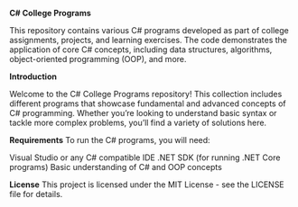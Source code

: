 **C# College Programs**

This repository contains various C# programs developed as part of college assignments, projects, and learning exercises. The code demonstrates the application of core C# concepts, including data structures, algorithms, object-oriented programming (OOP), and more.

**Introduction**

Welcome to the C# College Programs repository! This collection includes different programs that showcase fundamental and advanced concepts of C# programming. Whether you’re looking to understand basic syntax or tackle more complex problems, you’ll find a variety of solutions here.

**Requirements**
To run the C# programs, you will need:

Visual Studio or any C# compatible IDE
.NET SDK (for running .NET Core programs)
Basic understanding of C# and OOP concepts

**License**
This project is licensed under the MIT License - see the LICENSE file for details.
